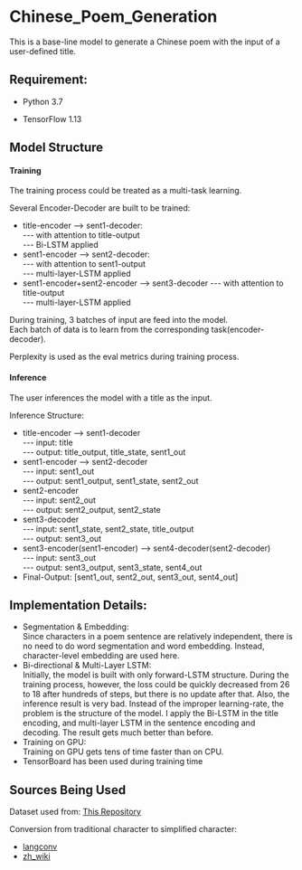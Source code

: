 # Chinese_Poem_Generation

This is a base-line model to generate a Chinese poem with the input of a user-defined title.

## Requirement:

* Python 3.7

* TensorFlow 1.13

## Model Structure

#### Training
The training process could be treated as a multi-task learning.  
  
Several Encoder-Decoder are built to be trained:  
* title-encoder --> sent1-decoder:  
--- with attention to title-output  
--- Bi-LSTM applied
* sent1-encoder --> sent2-decoder:  
--- with attention to sent1-output  
--- multi-layer-LSTM applied
* sent1-encoder+sent2-encoder --> sent3-decoder
--- with attention to title-output    
--- multi-layer-LSTM applied
  
During training, 3 batches of input are feed into the model.    
Each batch of data is to learn from the corresponding task(encoder-decoder).   
  
Perplexity is used as the eval metrics during training process.
#### Inference
The user inferences the model with a title as the input.  
  
Inference Structure:  
* title-encoder --> sent1-decoder  
--- input: title  
--- output: title_output, title_state, sent1_out  
* sent1-encoder --> sent2-decoder  
--- input: sent1_out  
--- output: sent1_output, sent1_state, sent2_out
* sent2-encoder  
--- input: sent2_out  
--- output: sent2_output, sent2_state
* sent3-decoder  
--- input: sent1_state, sent2_state, title_output  
--- output: sent3_out
* sent3-encoder(sent1-encoder) --> sent4-decoder(sent2-decoder)  
--- input: sent3_out  
--- output: sent3_output, sent3_state, sent4_out
* Final-Output: [sent1_out, sent2_out, sent3_out, sent4_out]

## Implementation Details:
* Segmentation & Embedding:  
Since characters in a poem sentence are relatively independent, there is no need to
do word segmentation and word embedding. Instead, character-level embedding are used here.
* Bi-directional & Multi-Layer LSTM:  
Initially, the model is built with only forward-LSTM structure. During the training process, 
however, the loss could be quickly decreased from 26 to 18 after hundreds of steps, but there
 is no update after that. Also, the inference result is very bad. Instead of the improper 
 learning-rate, the problem is the structure of the model. I apply the Bi-LSTM in the title 
 encoding, and multi-layer LSTM in the sentence encoding and decoding. The result gets much better 
 than before.
* Training on GPU:  
Training on GPU gets tens of time faster than on CPU.
* TensorBoard has been used during training time
## Sources Being Used

Dataset used from: [This Repository](https://github.com/chinese-poetry/chinese-poetry)  
    
Conversion from traditional character to simplified character:  
* [langconv](https://raw.githubusercontent.com/skydark/nstools/master/zhtools/langconv.py)  
* [zh_wiki](https://raw.githubusercontent.com/skydark/nstools/master/zhtools/zh_wiki.py)
